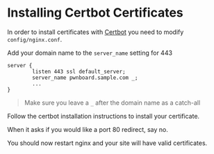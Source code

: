 # Installing Certbot Certificates

In order to install certificates with [Certbot](https://certbot.eff.org/lets-encrypt/ubuntutzesty-nginx)
you need to modify `config/nginx.conf`.

Add your domain name to the `server_name` setting for 443
```
server {
        listen 443 ssl default_server;
        server_name pwnboard.sample.com _;
        ...
}
```
> Make sure you leave a `_` after the domain name as a catch-all

Follow the certbot installation instructions to install your certificate.

When it asks if you would like a port 80 redirect, say no.

You should now restart nginx and your site will have valid certificates.
